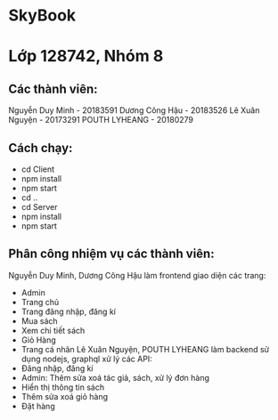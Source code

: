 # SkyBook
# Lớp 128742, Nhóm 8
## Các thành viên:
Nguyễn Duy Minh - 20183591
Dương Công Hậu - 20183526
Lê Xuân Nguyện - 20173291
POUTH LYHEANG - 20180279
## Cách chạy:
- cd Client
- npm install
- npm start
- cd ..
- cd Server
- npm install
- npm start
## Phân công nhiệm vụ các thành viên:
Nguyễn Duy Minh, Dương Công Hậu làm frontend giao diện các trang: 
- Admin
- Trang chủ
- Trang đăng nhập, đăng kí
- Mua sách
- Xem chi tiết sách
- Giỏ Hàng
- Trang cá nhân
Lê Xuân Nguyện, POUTH LYHEANG làm backend sử dụng nodejs, graphql xử lý các API:
- Đăng nhập, đăng kí
- Admin: Thêm sửa xoá tác giả, sách, xử lý đơn hàng
- Hiển thị thông tin sách
- Thêm sửa xoá giỏ hàng
- Đặt hàng